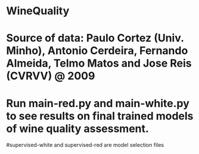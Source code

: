 # WineQuality
# Source of data: Paulo Cortez (Univ. Minho), Antonio Cerdeira, Fernando Almeida, Telmo Matos and Jose Reis (CVRVV) @ 2009
# Run main-red.py and main-white.py to see results on final trained models of wine quality assessment.
#supervised-white and supervised-red are model selection files
